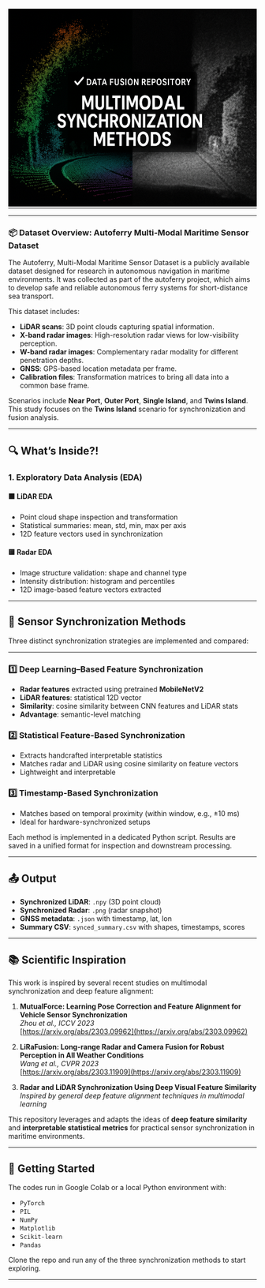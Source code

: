 <div align="center">
  <table border=0 style="border: 0px solid #c6c6c6 !important; border-spacing: 0px; width: auto !important;">
    <tr>
      <td valign=top style="border: 0px solid #c6c6c6 !important; padding: 0px !important;">
        <div align=center valign=top>
          <img src="https://github.com/NaderNemati/Multi-Sensor-Maritime-Dataset-Processing-and-Synchronization/blob/main/image/Multimodal%20Data%20Fusion%20Visualization.png" style="margin: 0px !important; height: 400px !important;">
        </div>
      </td>
    </tr>
  </table>
</div>

---

### 📦 Dataset Overview: Autoferry Multi-Modal Maritime Sensor Dataset

The Autoferry, Multi-Modal Maritime Sensor Dataset is a publicly available dataset designed for research in autonomous navigation in maritime environments. It was collected as part of the autoferry project, which aims to develop safe and reliable autonomous ferry systems for short-distance sea transport.

This dataset includes:

- **LiDAR scans**: 3D point clouds capturing spatial information.
- **X-band radar images**: High-resolution radar views for low-visibility perception.
- **W-band radar images**: Complementary radar modality for different penetration depths.
- **GNSS**: GPS-based location metadata per frame.
- **Calibration files**: Transformation matrices to bring all data into a common base frame.

Scenarios include **Near Port**, **Outer Port**, **Single Island**, and **Twins Island**. This study focuses on the **Twins Island** scenario for synchronization and fusion analysis.

---

## 🔍 What’s Inside?!

### 1. Exploratory Data Analysis (EDA)

#### 🟧 LiDAR EDA
- Point cloud shape inspection and transformation
- Statistical summaries: mean, std, min, max per axis
- 12D feature vectors used in synchronization

#### 🟨 Radar EDA
- Image structure validation: shape and channel type
- Intensity distribution: histogram and percentiles
- 12D image-based feature vectors extracted

---

## 🔗 Sensor Synchronization Methods

Three distinct synchronization strategies are implemented and compared:

---

### 1️⃣ Deep Learning–Based Feature Synchronization
- **Radar features** extracted using pretrained **MobileNetV2**
- **LiDAR features**: statistical 12D vector
- **Similarity**: cosine similarity between CNN features and LiDAR stats
- **Advantage**: semantic-level matching

### 2️⃣ Statistical Feature-Based Synchronization
- Extracts handcrafted interpretable statistics
- Matches radar and LiDAR using cosine similarity on feature vectors
- Lightweight and interpretable

### 3️⃣ Timestamp-Based Synchronization
- Matches based on temporal proximity (within window, e.g., ±10 ms)
- Ideal for hardware-synchronized setups

Each method is implemented in a dedicated Python script. Results are saved in a unified format for inspection and downstream processing.

---

## 📤 Output

- **Synchronized LiDAR**: `.npy` (3D point cloud)
- **Synchronized Radar**: `.png` (radar snapshot)
- **GNSS metadata**: `.json` with timestamp, lat, lon
- **Summary CSV**: `synced_summary.csv` with shapes, timestamps, scores

---

## 📚 Scientific Inspiration

This work is inspired by several recent studies on multimodal synchronization and deep feature alignment:

1. **MutualForce: Learning Pose Correction and Feature Alignment for Vehicle Sensor Synchronization**  
   *Zhou et al., ICCV 2023*  
   [https://arxiv.org/abs/2303.09962](https://arxiv.org/abs/2303.09962)

2. **LiRaFusion: Long-range Radar and Camera Fusion for Robust Perception in All Weather Conditions**  
   *Wang et al., CVPR 2023*  
   [https://arxiv.org/abs/2303.11909](https://arxiv.org/abs/2303.11909)

3. **Radar and LiDAR Synchronization Using Deep Visual Feature Similarity**  
   *Inspired by general deep feature alignment techniques in multimodal learning*

This repository leverages and adapts the ideas of **deep feature similarity** and **interpretable statistical metrics** for practical sensor synchronization in maritime environments.

---

## 🚀 Getting Started

The codes run in Google Colab or a local Python environment with:

- `PyTorch`
- `PIL`
- `NumPy`
- `Matplotlib`
- `Scikit-learn`
- `Pandas`

Clone the repo and run any of the three synchronization methods to start exploring.

---
